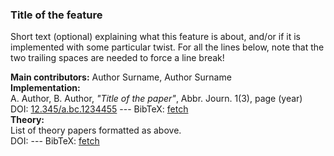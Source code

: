 ### Title of the feature

Short text (optional) explaining what this feature is about, and/or
if it is implemented with some particular twist. For all the lines
below, note that the two trailing spaces are needed to force a line break!

**Main contributors:** Author Surname, Author Surname  
**Implementation:**  
A. Author, B. Author, *"Title of the paper"*, Abbr. Journ. 1(3), page (year)  
DOI: [12.345/a.bc.1234455](dx.doi.org/12.345/a.bc.1234455) --- BibTeX: [fetch](http://www.doi2bib.org/#/doi/12.345/a.bc.1234455)  
**Theory:**  
List of theory papers formatted as above.  
DOI: [](http://dx.doi.org/) --- BibTeX: [fetch](http://www.doi2bib.org/#/doi/)  
